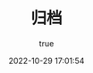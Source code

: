 ---
pageComponent: 
  name: Catalogue
  data: 
    path: '@pages'
    imgUrl: /img/bg.jpg
    description: 
title: 归档 
date: 2022-10-29 17:01:54
permalink: /archives/contentspage/
sidebar: false
article: false
comment: false
editLink: false
author: 
  name: 邻家大龙猫
  link: https://github.com/neighborBigTotoro/totoro-notes
---